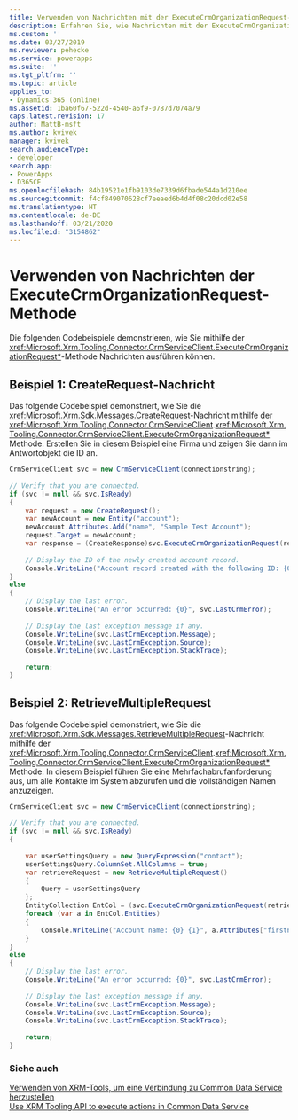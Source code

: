 ```yaml
---
title: Verwenden von Nachrichten mit der ExecuteCrmOrganizationRequest-Methode (Common Data Service) | Microsoft-Dokumentation
description: Erfahren Sie, wie Nachrichten mit der ExecuteCrmOrganizationRequest-Methode verwendet werden. Diese Beispiele zeigen, wie die CreateRequest- und RetrieveMultipleRequest-Nachricht mit der CrmServiceClient.String)-Methode ausgeführt wird.
ms.custom: ''
ms.date: 03/27/2019
ms.reviewer: pehecke
ms.service: powerapps
ms.suite: ''
ms.tgt_pltfrm: ''
ms.topic: article
applies_to:
- Dynamics 365 (online)
ms.assetid: 1ba60f67-522d-4540-a6f9-0787d7074a79
caps.latest.revision: 17
author: MattB-msft
ms.author: kvivek
manager: kvivek
search.audienceType:
- developer
search.app:
- PowerApps
- D365CE
ms.openlocfilehash: 84b19521e1fb9103de7339d6fbade544a1d210ee
ms.sourcegitcommit: f4cf849070628cf7eeaed6b4d4f08c20dcd02e58
ms.translationtype: HT
ms.contentlocale: de-DE
ms.lasthandoff: 03/21/2020
ms.locfileid: "3154862"
---
```

# <a name="use-messages-with-the-executecrmorganizationrequest-method"></a>Verwenden von Nachrichten der ExecuteCrmOrganizationRequest-Methode
  
Die folgenden Codebeispiele demonstrieren, wie Sie mithilfe der <xref:Microsoft.Xrm.Tooling.Connector.CrmServiceClient.ExecuteCrmOrganizationRequest*>-Methode Nachrichten ausführen können.  
  
## <a name="example-1-createrequest-message"></a>Beispiel 1: CreateRequest-Nachricht  

 Das folgende Codebeispiel demonstriert, wie Sie die <xref:Microsoft.Xrm.Sdk.Messages.CreateRequest>-Nachricht mithilfe der <xref:Microsoft.Xrm.Tooling.Connector.CrmServiceClient>.<xref:Microsoft.Xrm.Tooling.Connector.CrmServiceClient.ExecuteCrmOrganizationRequest*> Methode. Erstellen Sie in diesem Beispiel eine Firma und zeigen Sie dann im Antwortobjekt die ID an.  
  
```csharp 
CrmServiceClient svc = new CrmServiceClient(connectionstring);  
  
// Verify that you are connected.  
if (svc != null && svc.IsReady)  
{  
    var request = new CreateRequest();  
    var newAccount = new Entity("account");  
    newAccount.Attributes.Add("name", "Sample Test Account");  
    request.Target = newAccount;  
    var response = (CreateResponse)svc.ExecuteCrmOrganizationRequest(request);  
  
    // Display the ID of the newly created account record.  
    Console.WriteLine("Account record created with the following ID: {0}", response.id.ToString());  
}  
else  
{  
    // Display the last error.  
    Console.WriteLine("An error occurred: {0}", svc.LastCrmError);  
  
    // Display the last exception message if any.  
    Console.WriteLine(svc.LastCrmException.Message);  
    Console.WriteLine(svc.LastCrmException.Source);  
    Console.WriteLine(svc.LastCrmException.StackTrace);  
  
    return;  
}  
```  
  
## <a name="example-2-retrievemultiplerequest"></a>Beispiel 2: RetrieveMultipleRequest  

 Das folgende Codebeispiel demonstriert, wie Sie die <xref:Microsoft.Xrm.Sdk.Messages.RetrieveMultipleRequest>-Nachricht mithilfe der <xref:Microsoft.Xrm.Tooling.Connector.CrmServiceClient>.<xref:Microsoft.Xrm.Tooling.Connector.CrmServiceClient.ExecuteCrmOrganizationRequest*> Methode. In diesem Beispiel führen Sie eine Mehrfachabrufanforderung aus, um alle Kontakte im System abzurufen und die vollständigen Namen anzuzeigen.  
  
```csharp  
CrmServiceClient svc = new CrmServiceClient(connectionstring);  
  
// Verify that you are connected.  
if (svc != null && svc.IsReady)  
{  
  
    var userSettingsQuery = new QueryExpression("contact");  
    userSettingsQuery.ColumnSet.AllColumns = true;  
    var retrieveRequest = new RetrieveMultipleRequest()  
    {  
        Query = userSettingsQuery  
    };  
    EntityCollection EntCol = (svc.ExecuteCrmOrganizationRequest(retrieveRequest) as RetrieveMultipleResponse).EntityCollection;  
    foreach (var a in EntCol.Entities)  
    {  
        Console.WriteLine("Account name: {0} {1}", a.Attributes["firstname"], a.Attributes["lastname"]);  
    }  
}  
else  
{  
    // Display the last error.  
    Console.WriteLine("An error occurred: {0}", svc.LastCrmError);  
  
    // Display the last exception message if any.  
    Console.WriteLine(svc.LastCrmException.Message);  
    Console.WriteLine(svc.LastCrmException.Source);  
    Console.WriteLine(svc.LastCrmException.StackTrace);  
  
    return;  
}  
```  
  
### <a name="see-also"></a>Siehe auch  

[Verwenden von XRM-Tools, um eine Verbindung zu Common Data Service herzustellen](use-crmserviceclient-constructors-connect.md)<br />
[Use XRM Tooling API to execute actions in Common Data Service](use-xrm-tooling-execute-actions.md)
